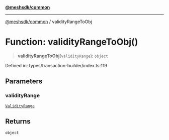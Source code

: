 [**@meshsdk/common**](../README.md)

***

[@meshsdk/common](../globals.md) / validityRangeToObj

# Function: validityRangeToObj()

> **validityRangeToObj**(`validityRange`): `object`

Defined in: types/transaction-builder/index.ts:119

## Parameters

### validityRange

[`ValidityRange`](../type-aliases/ValidityRange.md)

## Returns

`object`
